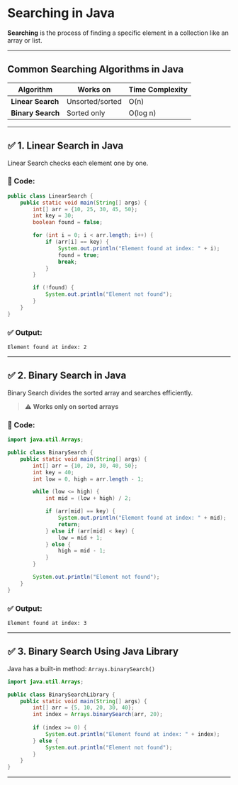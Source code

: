 

# Searching in Java

**Searching** is the process of finding a specific element in a collection like an array or list.

---

##  Common Searching Algorithms in Java

| Algorithm         | Works on        | Time Complexity |
| ----------------- | --------------- | --------------- |
| **Linear Search** | Unsorted/sorted | O(n)            |
| **Binary Search** | Sorted only     | O(log n)        |

---

## ✅ 1. Linear Search in Java

Linear Search checks each element one by one.

### 🔹 Code:

```java
public class LinearSearch {
    public static void main(String[] args) {
        int[] arr = {10, 25, 30, 45, 50};
        int key = 30;
        boolean found = false;

        for (int i = 0; i < arr.length; i++) {
            if (arr[i] == key) {
                System.out.println("Element found at index: " + i);
                found = true;
                break;
            }
        }

        if (!found) {
            System.out.println("Element not found");
        }
    }
}
```

### ✅ Output:

```
Element found at index: 2
```

---

## ✅ 2. Binary Search in Java

Binary Search divides the sorted array and searches efficiently.

> ⚠️ **Works only on sorted arrays**

### 🔹 Code:

```java
import java.util.Arrays;

public class BinarySearch {
    public static void main(String[] args) {
        int[] arr = {10, 20, 30, 40, 50};
        int key = 40;
        int low = 0, high = arr.length - 1;

        while (low <= high) {
            int mid = (low + high) / 2;

            if (arr[mid] == key) {
                System.out.println("Element found at index: " + mid);
                return;
            } else if (arr[mid] < key) {
                low = mid + 1;
            } else {
                high = mid - 1;
            }
        }

        System.out.println("Element not found");
    }
}
```

### ✅ Output:

```
Element found at index: 3
```

---

## ✅ 3. Binary Search Using Java Library

Java has a built-in method: `Arrays.binarySearch()`

```java
import java.util.Arrays;

public class BinarySearchLibrary {
    public static void main(String[] args) {
        int[] arr = {5, 10, 20, 30, 40};
        int index = Arrays.binarySearch(arr, 20);
        
        if (index >= 0) {
            System.out.println("Element found at index: " + index);
        } else {
            System.out.println("Element not found");
        }
    }
}
```

---



